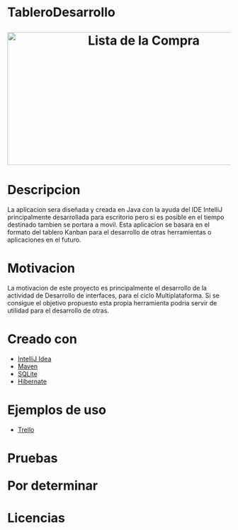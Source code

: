 <h1/>TableroDesarrollo
<p align="center">
                                                                                                 
<img src="https://static.kanbantool.com/seo-landing-page/kanban-board/kanban-board-2.png" alt="Lista de la Compra" width="600" height="300" data-canonical-src="https://static.kanbantool.com/seo-landing-page/kanban-board/kanban-board-2.png" style="max-width:100%;">

</p>

# Descripcion
<p> La aplicacion sera diseñada y creada en Java con la ayuda del IDE IntelliJ principalmente desarrollada para escritorio pero
  si es posible en el tiempo destinado tambien se portara a movil. Esta aplicacion se basara en el formato del tablero Kanban para el desarrollo de otras herramientas o aplicaciones en el futuro. </p>

# Motivacion
<p> La motivacion de este proyecto es principalmente el desarrollo de la actividad de Desarrollo de interfaces,
para el ciclo Multiplataforma. Si se consigue el objetivo propuesto esta propia herramienta podria servir de utilidad
para el desarrollo de otras.</p>

# Creado con
  <ul>
  <li><a href= "https://www.jetbrains.com/idea/"> IntelliJ Idea </a> </li>
  <li><a href="https://maven.apache.org/"> Maven </a></li>
  <li><a href="https://www.sqlite.org/"> SQLite </a></li>
  <li><a href="http://hibernate.org/"> Hibernate </a></li>
</ul>


# Ejemplos de uso
<ul>
  <li><a href= "https://trello.com/"> Trello </a> </li>
</ul>

<h1/>Pruebas
<p> Por determinar </p>

<h1/>Licencias
